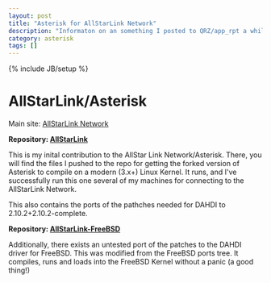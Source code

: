 ```yaml
---
layout: post
title: "Asterisk for AllStarLink Network"
description: "Informaton on an something I posted to QRZ/app_rpt a while ago"
category: asterisk
tags: []
---
```

{% include JB/setup %}

# AllStarLink/Asterisk

Main site:  [AllStarLink Network](https://allstarlink.org)

**Repository:  [AllStarLink](https://github.com/KG7QIN/AllStarLink)**

This is my inital contribution to the AllStar Link Network/Asterisk.  There, you will find the files I pushed to the repo for getting the forked 
version of Asterisk to compile on a modern (3.x+) Linux Kernel.  It runs, and I've successfully run this one several of my 
machines for connecting to the AllStarLink Network.

This also contains the ports of the pathches needed for DAHDI to 2.10.2+2.10.2-complete.


**Repository:  [AllStarLink-FreeBSD](https://github.com/KG7QIN/AllStarLink-FreeBSD)**

Additionally, there exists an untested port of the patches to the DAHDI driver for FreeBSD.  This was modified from the 
FreeBSD ports tree.  It compiles, runs and loads into the FreeBSD Kernel without a panic (a good thing!)

